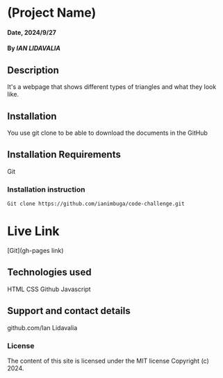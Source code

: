  # (Project Name)

#### Date, 2024/9/27

#### By *IAN LIDAVALIA*

## Description
It's a webpage that shows different types of triangles and what they look like.

## Installation
You use git clone to be able to download the documents in the GitHub

## Installation Requirements
Git

### Installation instruction
```
Git clone https://github.com/ianimbuga/code-challenge.git

```

# Live Link
[Git](gh-pages link)

## Technologies used
HTML
CSS
Github
Javascript

## Support and contact details
github.com/Ian Lidavalia

### License
The content of this site is licensed under the MIT license
Copyright (c) 2024.



